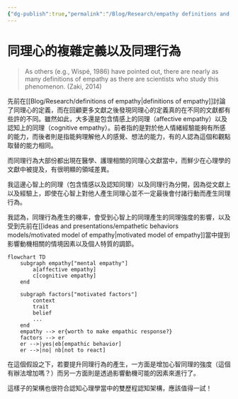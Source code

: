 ```yaml
---
{"dg-publish":true,"permalink":"/Blog/Research/empathy definitions and behaviors/","title":"同理心的複雜定義以及同理行為","tags":["blog","empathy/model","terms"],"created":"2021-12-17"}
---
```



# 同理心的複雜定義以及同理行為

> As others (e.g., Wispé, 1986) have pointed out, there are nearly  as many definitions of empathy as there are scientists who study  this phenomenon. (Zaki, 2014)

先前在[[Blog/Research/definitions of empathy\|definitions of empathy]]討論了同理心的定義，而在回顧更多文獻之後發現同理心的定義真的在不同的文獻都有些許的不同。雖然如此，大多還是包含情感上的同理（affective empathy）以及認知上的同理（cognitive empathy）。前者指的是對於他人情緒經驗能夠有所感的能力，而後者則是指能夠理解他人的感覺、想法的能力，有的人認為這個和觀點取替的能力相同。

而同理行為大部份都出現在醫學、護理相關的同理心文獻當中，而鮮少在心理學的文獻中被提及，有很明顯的領域差異。

我這邊心智上的同理（包含情感以及認知同理）以及同理行為分開，因為從文獻上以及經驗上，即使在心智上對他人產生同理心並不一定最後會付諸行動而產生同理行為。

我認為，同理行為產生的機率，會受到心智上的同理產生的同理強度的影響，以及受到先前在[[ideas and presentations/empathetic behaviors models/motivated model of empathy\|motivated model of empathy]]當中提到影響動機相關的情境因素以及個人特質的調節。

```mermaid
flowchart TD
    subgraph empathy["mental empathy"]
        a[affective empathy]
        c[cognitive empathy]
    end
    
    subgraph factors["motivated factors"]
        context
        trait
        belief
        ...
    end
    empathy --> er{worth to make empathic response?} 
    factors --> er
    er -->|yes|eb[empathic behavior]
    er -->|no| nb[not to react]
```

在這個假設之下，若要提升同理行為的產生，一方面是增加心智同理的強度（這個有辦法增加嗎？）而另一方面則是透過影響動機可能的因素來進行了。

這樣子的架構也很符合認知心理學當中的雙歷程認知架構，應該值得一試！
